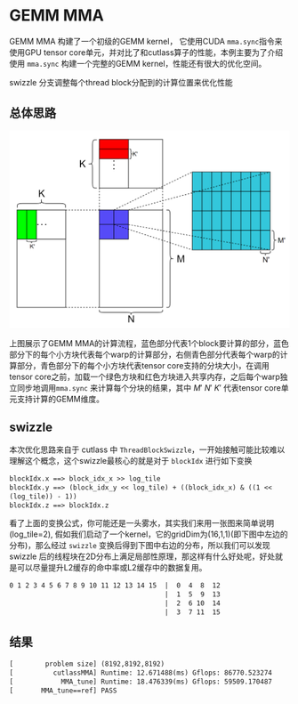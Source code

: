 # GEMM MMA

GEMM MMA 构建了一个初级的GEMM kernel， 它使用CUDA `mma.sync`指令来使用GPU tensor core单元，并对比了和cutlass算子的性能，本例主要为了介绍使用 `mma.sync` 构建一个完整的GEMM kernel，性能还有很大的优化空间。

swizzle 分支调整每个thread block分配到的计算位置来优化性能

## 总体思路

<img src="pic/gemm_vec.png" title="" alt="" width="600">

上图展示了GEMM MMA的计算流程，蓝色部分代表1个block要计算的部分，蓝色部分下的每个小方块代表每个warp的计算部分，右侧青色部分代表每个warp的计算部分，青色部分下的每个小方块代表tensor core支持的分块大小，在调用tensor core之前，加载一个绿色方块和红色方块进入共享内存，之后每个warp独立同步地调用`mma.sync` 来计算每个分块的结果，其中 $M'$ $N'$ $K'$ 代表tensor core单元支持计算的GEMM维度。


## swizzle

本次优化思路来自于 cutlass 中 `ThreadBlockSwizzle`，一开始接触可能比较难以理解这个概念，这个swizzle最核心的就是对于 `blockIdx` 进行如下变换

```
blockIdx.x ==> block_idx_x >> log_tile
blockIdx.y ==> (block_idx_y << log_tile) + ((block_idx_x) & ((1 << (log_tile)) - 1))
blockIdx.z ==> blockIdx.z
```

看了上面的变换公式，你可能还是一头雾水，其实我们来用一张图来简单说明(log_tile=2), 假如我们启动了一个kernel，它的gridDim为(16,1,1)(即下图中左边的分布)，那么经过 `swizzle` 变换后得到下图中右边的分布，所以我们可以发现 swizzle 后的线程块在2D分布上满足局部性原理，那这样有什么好处呢，好处就是可以尽量提升L2缓存的命中率或L2缓存中的数据复用。

```
0 1 2 3 4 5 6 7 8 9 10 11 12 13 14 15  |  0  4  8  12
                                       |  1  5  9  13 
                                       |  2  6 10  14
                                       |  3  7 11  15
```



## 结果

```
[        problem size] (8192,8192,8192)
[          cutlassMMA] Runtime: 12.671488(ms) Gflops: 86770.523274
[            MMA_tune] Runtime: 18.476339(ms) Gflops: 59509.170487
[       MMA_tune==ref] PASS
```
